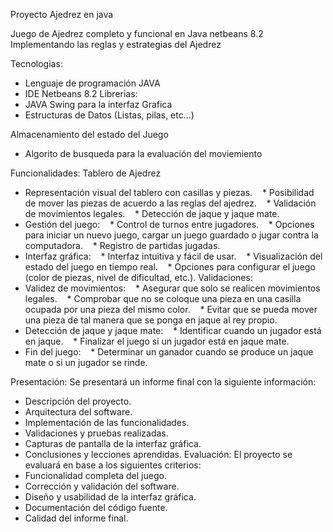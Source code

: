 Proyecto Ajedrez en java

Juego de Ajedrez completo y funcional en Java netbeans 8.2
Implementando las reglas y estrategias del Ajedrez

Tecnologias:
* Lenguaje de programación JAVA
* IDE Netbeans 8.2
Librerias:
* JAVA Swing para la interfaz Grafica
* Estructuras de Datos (Listas, pilas, etc...)

Almacenamiento del estado del Juego
* Algorito de busqueda para la evaluación del moviemiento

Funcionalidades:
Tablero de Ajedrez 
* Representación visual del tablero con casillas y piezas.
   * Posibilidad de mover las piezas de acuerdo a las reglas del ajedrez.
   * Validación de movimientos legales.
   * Detección de jaque y jaque mate.
* Gestión del juego:
   * Control de turnos entre jugadores.
   * Opciones para iniciar un nuevo juego, cargar un juego guardado o jugar contra la computadora.
   * Registro de partidas jugadas.
* Interfaz gráfica:
   * Interfaz intuitiva y fácil de usar.
   * Visualización del estado del juego en tiempo real.
   * Opciones para configurar el juego (color de piezas, nivel de dificultad, etc.).
Validaciones:
* Validez de movimientos:
   * Asegurar que solo se realicen movimientos legales.
   * Comprobar que no se coloque una pieza en una casilla ocupada por una pieza del mismo color.
   * Evitar que se pueda mover una pieza de tal manera que se ponga en jaque al rey propio.
* Detección de jaque y jaque mate:
   * Identificar cuando un jugador está en jaque.
   * Finalizar el juego si un jugador está en jaque mate.
* Fin del juego:
   * Determinar un ganador cuando se produce un jaque mate o si un jugador se rinde.

Presentación:
Se presentará un informe final con la siguiente información:
* Descripción del proyecto.
* Arquitectura del software.
* Implementación de las funcionalidades.
* Validaciones y pruebas realizadas.
* Capturas de pantalla de la interfaz gráfica.
* Conclusiones y lecciones aprendidas.
Evaluación:
El proyecto se evaluará en base a los siguientes criterios:
* Funcionalidad completa del juego.
* Corrección y validación del software.
* Diseño y usabilidad de la interfaz gráfica.
* Documentación del código fuente.
* Calidad del informe final.
